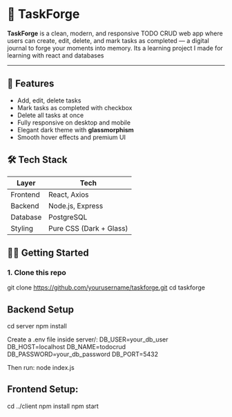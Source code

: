 # 🧠 TaskForge

**TaskForge** is a clean, modern, and responsive TODO CRUD web app where users can create, edit, delete, and mark tasks as completed — a digital journal to forge your moments into memory.
Its a learning project I made for learning with react and databases

---

## 🚀 Features

- Add, edit, delete tasks
- Mark tasks as completed with checkbox
- Delete all tasks at once
- Fully responsive on desktop and mobile
- Elegant dark theme with **glassmorphism**
- Smooth hover effects and premium UI


## 🛠 Tech Stack

| Layer     | Tech              |
|-----------|-------------------|
| Frontend  | React, Axios      |
| Backend   | Node.js, Express  |
| Database  | PostgreSQL        |
| Styling   | Pure CSS (Dark + Glass) |


## 🧑‍💻 Getting Started

### 1. Clone this repo
git clone https://github.com/yourusername/taskforge.git
cd taskforge


## Backend Setup
cd server
npm install

Create a .env file inside server/:
DB_USER=your_db_user
DB_HOST=localhost
DB_NAME=todocrud
DB_PASSWORD=your_db_password
DB_PORT=5432

Then run:
node index.js

## Frontend Setup:
cd ../client
npm install
npm start



